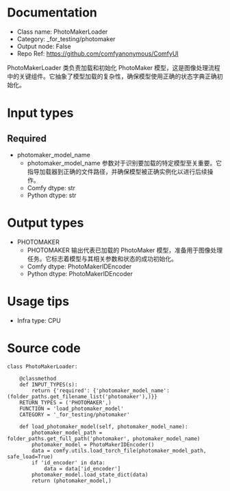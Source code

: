 # Documentation
- Class name: PhotoMakerLoader
- Category: _for_testing/photomaker
- Output node: False
- Repo Ref: https://github.com/comfyanonymous/ComfyUI

PhotoMakerLoader 类负责加载和初始化 PhotoMaker 模型，这是图像处理流程中的关键组件。它抽象了模型加载的复杂性，确保模型使用正确的状态字典正确初始化。

# Input types
## Required
- photomaker_model_name
    - photomaker_model_name 参数对于识别要加载的特定模型至关重要。它指导加载器到正确的文件路径，并确保模型被正确实例化以进行后续操作。
    - Comfy dtype: str
    - Python dtype: str

# Output types
- PHOTOMAKER
    - PHOTOMAKER 输出代表已加载的 PhotoMaker 模型，准备用于图像处理任务。它标志着模型与其相关参数和状态的成功初始化。
    - Comfy dtype: PhotoMakerIDEncoder
    - Python dtype: PhotoMakerIDEncoder

# Usage tips
- Infra type: CPU

# Source code
```
class PhotoMakerLoader:

    @classmethod
    def INPUT_TYPES(s):
        return {'required': {'photomaker_model_name': (folder_paths.get_filename_list('photomaker'),)}}
    RETURN_TYPES = ('PHOTOMAKER',)
    FUNCTION = 'load_photomaker_model'
    CATEGORY = '_for_testing/photomaker'

    def load_photomaker_model(self, photomaker_model_name):
        photomaker_model_path = folder_paths.get_full_path('photomaker', photomaker_model_name)
        photomaker_model = PhotoMakerIDEncoder()
        data = comfy.utils.load_torch_file(photomaker_model_path, safe_load=True)
        if 'id_encoder' in data:
            data = data['id_encoder']
        photomaker_model.load_state_dict(data)
        return (photomaker_model,)
```